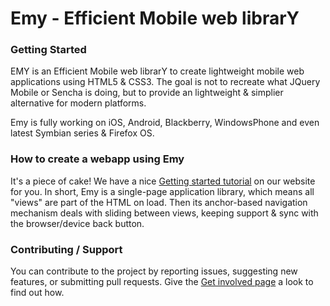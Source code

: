 # Emy - Efficient Mobile web librarY

### Getting Started

EMY is an Efficient Mobile web librarY to create lightweight mobile web applications using HTML5 & CSS3. The goal is not to recreate what JQuery Mobile or Sencha is doing, but to provide an lightweight & simplier alternative for modern platforms.

Emy is fully working on iOS, Android, Blackberry, WindowsPhone and even latest Symbian series & Firefox OS.

### How to create a webapp using Emy

It's a piece of cake! We have a nice [Getting started tutorial](http://www.emy-library.org/documentation.html) on our website for you.
In short, Emy is a single-page application library, which means all "views" are part of the HTML on load. Then its anchor-based navigation mechanism deals with sliding between views, keeping support & sync with the browser/device back button.

### Contributing / Support

You can contribute to the project by reporting issues, suggesting new features, or submitting pull requests. Give the [Get involved page](http://www.emy-library.org/get-involved.html) a look to find out how.